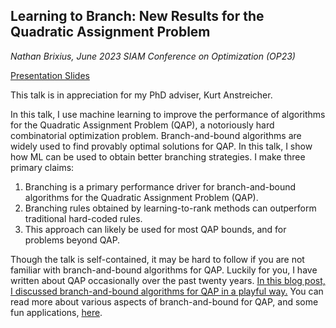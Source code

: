 ## Learning to Branch: New Results for the Quadratic Assignment Problem
*Nathan Brixius, June 2023*
*SIAM Conference on Optimization (OP23)*

[Presentation Slides](https://www.example.com)

This talk is in appreciation for my PhD adviser, Kurt Anstreicher. 

In this talk, I use machine learning to improve the performance of algorithms for the Quadratic Assignment Problem (QAP), 
a notoriously hard combinatorial optimization problem. Branch-and-bound algorithms are widely used to find provably optimal solutions for QAP. In
this talk, I show how ML can be used to obtain better branching strategies. I make three primary claims:

1. Branching is a primary performance driver for branch-and-bound algorithms for the Quadratic Assignment Problem (QAP).​
2. Branching rules obtained by learning-to-rank methods can outperform traditional hard-coded rules.
3. This approach can likely be used for most QAP bounds, and for problems beyond QAP.

Though the talk is self-contained, it may be hard to follow if you are not familiar with branch-and-bound algorithms for QAP. Luckily for you,
I have written about QAP occasionally over the past twenty years. [In this blog post, I discussed branch-and-bound algorithms for QAP in a playful way.](https://nathanbrixius.wordpress.com/2011/01/12/quadratic-assignment-problems-for-bartenders/)
You can read more about various aspects of branch-and-bound for QAP, and some fun applications, [here](https://nathanbrixius.wordpress.com/category/qap/).

